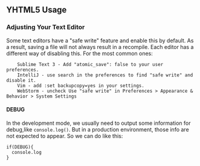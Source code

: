 ## YHTML5 Usage

### Adjusting Your Text Editor

Some text editors have a "safe write" feature and enable this by default. As a result, saving a file will not always result in a recompile.
Each editor has a different way of disabling this. For the most common ones:
```
    Sublime Text 3 - Add "atomic_save": false to your user preferences.
    IntelliJ - use search in the preferences to find "safe write" and disable it.
    Vim - add :set backupcopy=yes in your settings.
    WebStorm - uncheck Use "safe write" in Preferences > Appearance & Behavior > System Settings
```


#### DEBUG

In the development mode, we usually need to output some information for debug,like `console.log()`.
But in a production environment, those info are not expected to appear.
So we can do like this:

```
if(DEBUG){
  console.log
}
```
